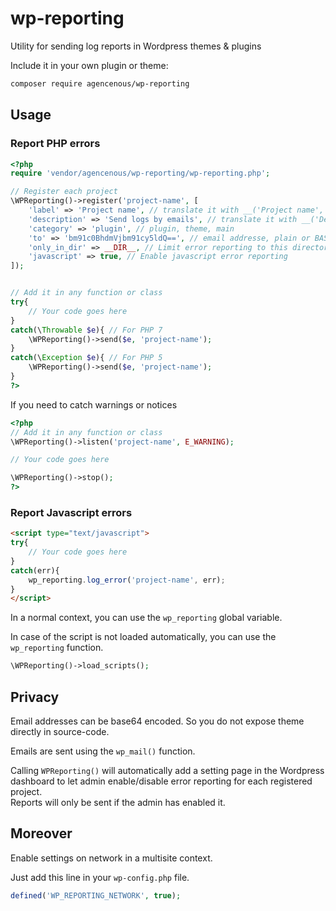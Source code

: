 # wp-reporting

Utility for sending log reports in Wordpress themes &amp; plugins

Include it in your own plugin or theme:

```bash
composer require agencenous/wp-reporting
```

## Usage

### Report PHP errors

```php
<?php
require 'vendor/agencenous/wp-reporting/wp-reporting.php';

// Register each project
\WPReporting()->register('project-name', [
    'label' => 'Project name', // translate it with __('Project name', 'project-textdomain')
    'description' => 'Send logs by emails', // translate it with __('Description', 'project-textdomain')
    'category' => 'plugin', // plugin, theme, main
    'to' => 'bm91c0BhdmVjbm91cy5ldQ==', // email addresse, plain or BASE64 encoded (to prevent spam when source is open)
    'only_in_dir' => __DIR__, // Limit error reporting to this directory for this project
    'javascript' => true, // Enable javascript error reporting
]);


// Add it in any function or class
try{
    // Your code goes here
}
catch(\Throwable $e){ // For PHP 7
    \WPReporting()->send($e, 'project-name');
}
catch(\Exception $e){ // For PHP 5
    \WPReporting()->send($e, 'project-name');
}
?>
```

If you need to catch warnings or notices

```php
<?php
// Add it in any function or class
\WPReporting()->listen('project-name', E_WARNING);

// Your code goes here

\WPReporting()->stop();
?>
```

### Report Javascript errors

```html
<script type="text/javascript">
try{
    // Your code goes here
}
catch(err){
    wp_reporting.log_error('project-name', err);
}
</script>
```

In a normal context, you can use the `wp_reporting` global variable.

In case of the script is not loaded automatically, you can use the `wp_reporting` function.

```php
\WPReporting()->load_scripts();
```

## Privacy

Email addresses can be base64 encoded. So you do not expose theme directly in source-code.

Emails are sent using the `wp_mail()` function.

Calling `WPReporting()` will automatically add a setting page in the Wordpress dashboard to let admin enable/disable error reporting for each registered project.  
Reports will only be sent if the admin has enabled it.

## Moreover

Enable settings on network in a multisite context.

Just add this line in your `wp-config.php` file.

```php
defined('WP_REPORTING_NETWORK', true);
```